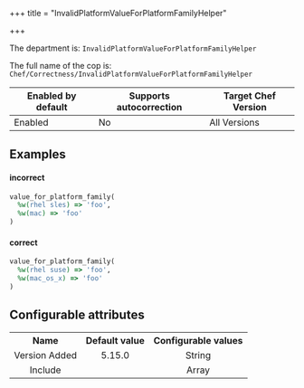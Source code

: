 +++
title = "InvalidPlatformValueForPlatformFamilyHelper"

+++

<!-- This content is automatically generated. See https://github.com/chef/chef-web-docs/blob/main/generated/README.md -->

The department is: `InvalidPlatformValueForPlatformFamilyHelper`

The full name of the cop is: `Chef/Correctness/InvalidPlatformValueForPlatformFamilyHelper`

| Enabled by default | Supports autocorrection | Target Chef Version |
| --- | --- | --- |
| Enabled | No | All Versions |

## Examples


#### incorrect

```ruby
value_for_platform_family(
  %w(rhel sles) => 'foo',
  %w(mac) => 'foo'
)
```

#### correct

```ruby
value_for_platform_family(
  %w(rhel suse) => 'foo',
  %w(mac_os_x) => 'foo'
)
```

## Configurable attributes

<table>
<tbody><tr>
<th>Name</th>
<th>Default value</th>
<th>Configurable values</th>
</tr>
<tr>
<td style="text-align:center">Version Added</td>
<td style="text-align:center">5.15.0</td>
<td style="text-align:center">String</td>
</tr>
<tr><td style="text-align:center">Include</td>
<td style="text-align:center"><ul>
</ul>
</td>
<td style="text-align:center">Array</td>
</tr></tbody></table>
